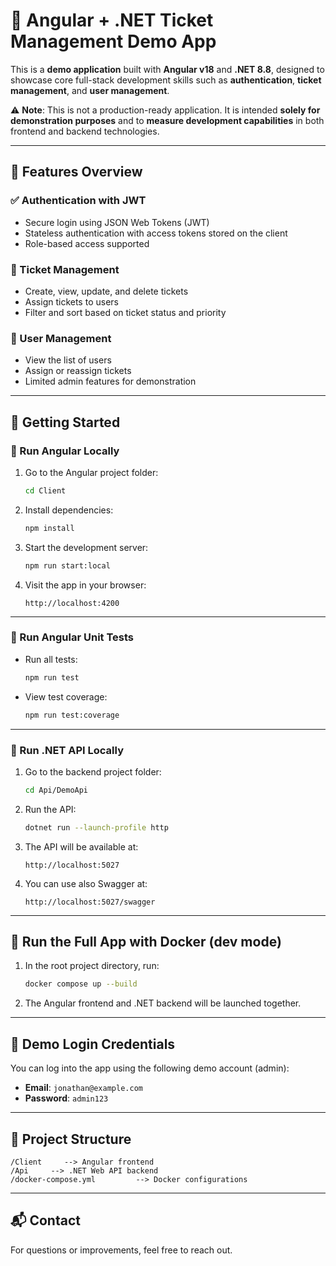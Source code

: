 # 💪 Angular + .NET Ticket Management Demo App

This is a **demo application** built with **Angular v18** and **.NET 8.8**, designed to showcase core full-stack development skills such as **authentication**, **ticket management**, and **user management**.

⚠️ **Note**: This is not a production-ready application. It is intended **solely for demonstration purposes** and to **measure development capabilities** in both frontend and backend technologies.

---

## 🔐 Features Overview

### ✅ Authentication with JWT

* Secure login using JSON Web Tokens (JWT)
* Stateless authentication with access tokens stored on the client
* Role-based access supported

### 🎫 Ticket Management

* Create, view, update, and delete tickets
* Assign tickets to users
* Filter and sort based on ticket status and priority

### 👥 User Management

* View the list of users
* Assign or reassign tickets
* Limited admin features for demonstration

---

## 🚀 Getting Started

### 💽 Run Angular Locally

1. Go to the Angular project folder:

   ```bash
   cd Client
   ```

2. Install dependencies:

   ```bash
   npm install
   ```

3. Start the development server:

   ```bash
   npm run start:local
   ```

4. Visit the app in your browser:

   ```
   http://localhost:4200
   ```

---

### 🧪 Run Angular Unit Tests

* Run all tests:

  ```bash
  npm run test
  ```

* View test coverage:

  ```bash
  npm run test:coverage
  ```

---

### 💽 Run .NET API Locally

1. Go to the backend project folder:

   ```bash
   cd Api/DemoApi
   ```

2. Run the API:

   ```bash
   dotnet run --launch-profile http
   ```

3. The API will be available at:

   ```
   http://localhost:5027
   ```
4. You can use also Swagger at:

   ```
   http://localhost:5027/swagger
   ```

---

## 🐳 Run the Full App with Docker (dev mode)

1. In the root project directory, run:

   ```bash
   docker compose up --build
   ```

2. The Angular frontend and .NET backend will be launched together.

---

## 🔑 Demo Login Credentials

You can log into the app using the following demo account (admin):

* **Email**: `jonathan@example.com`
* **Password**: `admin123`

---

## 📁 Project Structure

```
/Client     --> Angular frontend
/Api     --> .NET Web API backend
/docker-compose.yml         --> Docker configurations
```

---

## 📬 Contact

For questions or improvements, feel free to reach out.
